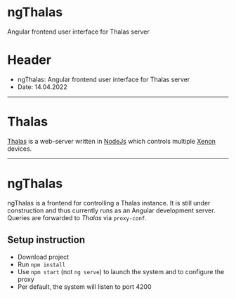 # ngThalas
Angular frontend user interface for Thalas server

# Header

 - ngThalas: Angular frontend user interface for Thalas server
 - Date: 14.04.2022


--------------------------------------------------------------------------------

<!--- --------------------------------------------------------------------- --->
# Thalas
<!--- --------------------------------------------------------------------- --->

[Thalas](https://github.com/wokai/thalas) is a web-server written in 
[NodeJs](https://nodejs.org/en/) which
controls multiple [Xenon](https://github.com/wokai/xenon) devices.

--------------------------------------------------------------------------------

<!--- --------------------------------------------------------------------- --->
# ngThalas
<!--- --------------------------------------------------------------------- --->

ngThalas is a frontend for controlling a Thalas instance.
It is still under construction and thus currently runs as an Angular
development server.
Queries are forwarded to *Thalas* via `proxy-conf`.


## Setup instruction

 - Download project
 - Run `npm install`
 - Use `npm start` (not `ng serve`) to launch the system and to configure the proxy
 - Per default, the system will listen to port 4200

